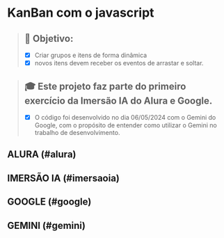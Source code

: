 # KanBan com o javascript

> ## 🚀 Objetivo:
> - [x] Criar grupos e itens de forma dinâmica
> - [X] novos itens devem receber os eventos de arrastar e soltar.

> ## 🎓 Este projeto faz parte do primeiro exercício da Imersão IA do Alura e Google.
> - [x] O código foi desenvolvido no dia 06/05/2024 com o Gemini do Google, com o propósito de entender como utilizar o Gemini no trabalho de desenvolvimento.

## ALURA (#alura)

## IMERSÃO IA (#imersaoia)

## GOOGLE (#google)

## GEMINI (#gemini)
